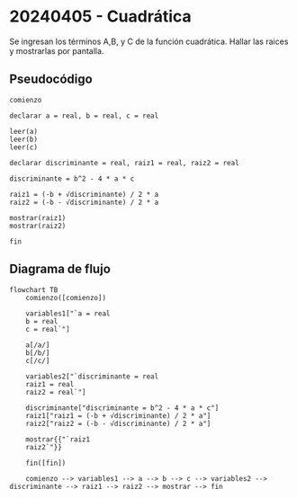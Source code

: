 # 20240405 - Cuadrática

Se ingresan los términos A,B, y C de la función cuadrática. Hallar las raices y mostrarlas por pantalla.

## Pseudocódigo

```
comienzo

declarar a = real, b = real, c = real

leer(a)
leer(b)
leer(c)

declarar discriminante = real, raiz1 = real, raiz2 = real

discriminante = b^2 - 4 * a * c

raiz1 = (-b + √discriminante) / 2 * a
raiz2 = (-b - √discriminante) / 2 * a

mostrar(raiz1)
mostrar(raiz2)

fin
```

## Diagrama de flujo

```mermaid
flowchart TB
	comienzo([comienzo])

	variables1["`a = real
	b = real
	c = real`"]

	a[/a/]
	b[/b/]
	c[/c/]

	variables2["`discriminante = real
	raiz1 = real
	raiz2 = real`"]

	discriminante["discriminante = b^2 - 4 * a * c"]
	raiz1["raiz1 = (-b + √discriminante) / 2 * a"]
	raiz2["raiz2 = (-b - √discriminante) / 2 * a"]

	mostrar{{"`raiz1
	raiz2`"}}
	
	fin([fin])

	comienzo --> variables1 --> a --> b --> c --> variables2 --> discriminante --> raiz1 --> raiz2 --> mostrar --> fin
```
